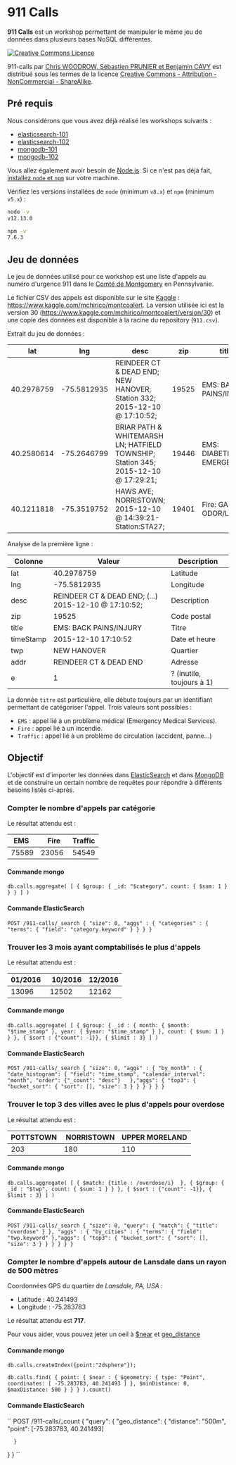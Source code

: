 # 911 Calls

**911 Calls** est un workshop permettant de manipuler le même jeu de données dans plusieurs bases NoSQL différentes.

<a rel="license" href="http://creativecommons.org/licenses/by-nc-sa/4.0/"><img alt="Creative Commons Licence" style="border-width:0" src="https://i.creativecommons.org/l/by-nc-sa/4.0/88x31.png" /></a>

<span xmlns:dct="http://purl.org/dc/terms/" property="dct:title">911-calls</span> par <a xmlns:cc="http://creativecommons.org/ns#" href="https://github.com/nosql-bootcamp/911-calls" property="cc:attributionName" rel="cc:attributionURL">Chris WOODROW, Sébastien PRUNIER et Benjamin CAVY</a> est distribué sous les termes de la licence <a rel="license" href="http://creativecommons.org/licenses/by-nc-sa/4.0/">Creative Commons - Attribution - NonCommercial - ShareAlike</a>.

## Pré requis

Nous considérons que vous avez déjà réalisé les workshops suivants :

* [elasticsearch-101](https://github.com/nosql-bootcamp/elasticsearch-101)
* [elasticsearch-102](https://github.com/nosql-bootcamp/elasticsearch-102)
* [mongodb-101](https://github.com/nosql-bootcamp/mongodb-101)
* [mongodb-102](https://github.com/nosql-bootcamp/mongodb-102)

Vous allez également avoir besoin de [Node.js](https://nodejs.org). Si ce n'est pas déjà fait, [installez `node` et `npm`](https://nodejs.org/en/download/) sur votre machine.

Vérifiez les versions installées de `node` (minimum `v8.x`) et `npm` (minimum `v5.x`) :

```bash
node -v
v12.13.0
```

```bash
npm -v
7.6.3
```

## Jeu de données

Le jeu de données utilisé pour ce workshop est une liste d'appels au numéro d'urgence 911 dans le [Comté de Montgomery](https://www.google.fr/maps/place/Comt%C3%A9+de+Montgomery,+Pennsylvanie,+%C3%89tats-Unis/data=!4m2!3m1!1s0x89c69c3956b226eb:0x4b0baa22f9505dbd?sa=X&ved=0ahUKEwiMt6HWp8fRAhUG0xoKHfyWCvsQ8gEIdDAO) en Pennsylvanie.

Le fichier CSV des appels est disponible sur le site [Kaggle](https://www.kaggle.com/datasets) : https://www.kaggle.com/mchirico/montcoalert. La version utilisée ici est la version 30 (https://www.kaggle.com/mchirico/montcoalert/version/30) et une copie des données est disponible à la racine du repository (`911.csv`).

Extrait du jeu de données :

| lat | lng | desc | zip | title | timeStamp | twp | addr | e   |
| --- | --- | ---- | --- | ----- | --------- | --- | ---- | --- |
| 40.2978759 | -75.5812935 | REINDEER CT & DEAD END;  NEW HANOVER; Station 332; 2015-12-10 @ 17:10:52; | 19525 | EMS: BACK PAINS/INJURY | 2015-12-10 17:10:52 | NEW HANOVER | REINDEER CT & DEAD END | 1 |
| 40.2580614 | -75.2646799 | BRIAR PATH & WHITEMARSH LN;  HATFIELD TOWNSHIP; Station 345; 2015-12-10 @ 17:29:21; | 19446 | EMS: DIABETIC EMERGENCY | 2015-12-10 17:29:21 | HATFIELD TOWNSHIP | BRIAR PATH & WHITEMARSH LN | 1 |
| 40.1211818 | -75.3519752 | HAWS AVE; NORRISTOWN; 2015-12-10 @ 14:39:21-Station:STA27; | 19401 | Fire: GAS-ODOR/LEAK | 2015-12-10 14:39:21 | NORRISTOWN | HAWS AVE | 1 |

Analyse de la première ligne :

| Colonne   | Valeur                                               | Description               |
| --------- | ---------------------------------------------------- | ------------------------- |
| lat       | 40.2978759                                           | Latitude                  |
| lng       | -75.5812935                                          | Longitude                 |
| desc      | REINDEER CT & DEAD END; (...) 2015-12-10 @ 17:10:52; | Description               |
| zip       | 19525                                                | Code postal               |
| title     | EMS: BACK PAINS/INJURY                               | Titre                     |
| timeStamp | 2015-12-10 17:10:52                                  | Date et heure             |
| twp       | NEW HANOVER                                          | Quartier                  |
| addr      | REINDEER CT & DEAD END                               | Adresse                   |
| e         | 1                                                    | ? (inutile, toujours à 1) |

La donnée `titre` est particulière, elle débute toujours par un identifiant permettant de catégoriser l'appel. Trois valeurs sont possibles :

* `EMS` : appel lié à un problème médical (Emergency Medical Services).
* `Fire` : appel lié à un incendie.
* `Traffic` : appel lié à un problème de circulation (accident, panne...)


## Objectif

L'objectif est d'importer les données dans [ElasticSearch](./elasticsearch) et dans [MongoDB](./mongodb) et de construire un certain nombre de requêtes pour répondre à différents besoins listés ci-après.

### Compter le nombre d'appels par catégorie

Le résultat attendu est :

| EMS   | Fire  | Traffic |
| ----- | ----- | ------- |
| 75589 | 23056 | 54549   |

#### Commande mongo
``
db.calls.aggregate( [
  {
    $group: {
       _id: "$category",
       count: { $sum: 1 }
    }
  }
] )
``

#### Commande ElasticSearch
``
POST /911-calls/_search
{
    "size": 0,
    "aggs" : {
        "categories" : {
            "terms": {
                "field": "category.keyword"
            }
        }
    }
}
``


### Trouver les 3 mois ayant comptabilisés le plus d'appels

Le résultat attendu est :

| 01/2016 | 10/2016 | 12/2016 |
| ------- | ------- | ------- |
| 13096   | 12502   | 12162   |

#### Commande mongo
``
db.calls.aggregate( [
  {
    $group: {
       _id : {
		   month: { $month: "$time_stamp" },
		   year: { $year: "$time_stamp" }
		   },
       count: { $sum: 1 }
    }
  },
  { $sort : {"count": -1}},
  { $limit : 3}
] )
``

#### Commande ElasticSearch
``
POST /911-calls/_search
{
    "size": 0,
    "aggs" : {
      "by_month" : {
        "date_histogram": {
          "field": "time_stamp",
          "calendar_interval": "month",
          "order": {"_count": "desc"}  
        },"aggs": {
              "top3": {
                  "bucket_sort": {
                      "sort": [],
                      "size": 3
                  }
              }
          }
      }
    }
}
``

### Trouver le top 3 des villes avec le plus d'appels pour overdose

Le résultat attendu est :

| POTTSTOWN | NORRISTOWN | UPPER MORELAND |
| --------- | ---------- | -------------- |
| 203       | 180        | 110            |

#### Commande mongo
``
db.calls.aggregate( [
  {
	$match: {title : /overdose/i} 
  },
  {
    $group: {
       _id : "$twp",
       count: { $sum: 1 }
    }
  },
  { $sort : {"count": -1}},
  { $limit : 3}
] )
``

#### Commande ElasticSearch
``
POST /911-calls/_search
{
  "size": 0,
  "query": {
    "match": {
      "title": "overdose"
    }
  }, "aggs" : {
    "by_cities" : {
        "terms": {
            "field": "twp.keyword"
        },"aggs": {
              "top3": {
                  "bucket_sort": {
                      "sort": [],
                      "size": 3
                  }
              }
          }
    }
  }
}
``

### Compter le nombre d'appels autour de Lansdale dans un rayon de 500 mètres

Coordonnées GPS du quartier de *Lansdale, PA, USA* :

* Latitude : 40.241493
* Longitude : -75.283783

Le résultat attendu est **717**.

Pour vous aider, vous pouvez jeter un oeil à [$near](https://docs.mongodb.com/manual/reference/operator/query/near/index.html) et [geo_distance](https://www.elastic.co/guide/en/elasticsearch/reference/current/query-dsl-geo-distance-query.html)

#### Commande mongo
``
db.calls.createIndex({point:"2dsphere"});
``


``
db.calls.find(
   {
     point:
       { $near :
          {
            $geometry: { type: "Point",  coordinates: [ -75.283783, 40.241493 ] },
            $minDistance: 0,
            $maxDistance: 500
          }
       }
   }
).count()
``

#### Commande ElasticSearch
``
POST /911-calls/_count
{
  "query": {
        "geo_distance": {
          "distance": "500m",
          "point": [-75.283783, 40.241493]
        
      }    
  }
}
``

